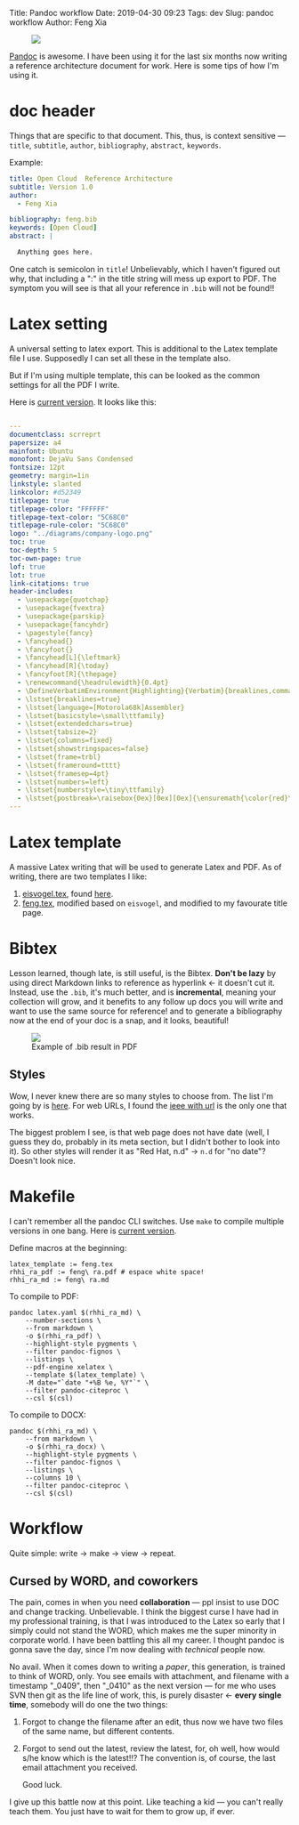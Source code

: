 Title: Pandoc workflow
Date: 2019-04-30 09:23
Tags: dev
Slug: pandoc workflow
Author: Feng Xia

<figure class="col s12">
  <img src="/images/peppa.jpg"/>
</figure>


[Pandoc](https://pandoc.org/MANUAL.html) is awesome. I have been using
it for the last six months now writing a reference architecture
document for work. Here is some tips of how I'm using it.

# doc header

Things that are specific to that document. This, thus, is context
sensitive &mdash; `title`, `subtitle`, `author`, `bibliography`,
`abstract`, `keywords`.

Example:

```yaml
title: Open Cloud  Reference Architecture
subtitle: Version 1.0
author:
  - Feng Xia

bibliography: feng.bib
keywords: [Open Cloud]
abstract: |

  Anything goes here.
```

One catch is semicolon in `title`! Unbelievably, which I haven't
figured out why, that including a ":" in the title string will mess
up export to PDF. The symptom you will see is that all your
reference in `.bib` will not be found!!
  
# Latex setting

A universal setting to latex export. This is additional to the Latex
template file I use. Supposedly I can set all these in the template
also.
   
But if I'm using multiple template, this can be looked as the common
settings for all the PDF I write.
   
Here is [current version][1]. It looks like this:

```yaml

---
documentclass: scrreprt
papersize: a4
mainfont: Ubuntu
monofont: DejaVu Sans Condensed
fontsize: 12pt
geometry: margin=1in
linkstyle: slanted
linkcolor: #d52349
titlepage: true
titlepage-color: "FFFFFF"
titlepage-text-color: "5C68C0"
titlepage-rule-color: "5C68C0"
logo: "../diagrams/company-logo.png"
toc: true
toc-depth: 5
toc-own-page: true
lof: true
lot: true
link-citations: true
header-includes:
  - \usepackage{quotchap}
  - \usepackage{fvextra}
  - \usepackage{parskip}
  - \usepackage{fancyhdr}
  - \pagestyle{fancy}
  - \fancyhead{}
  - \fancyfoot{}
  - \fancyhead[L]{\leftmark}
  - \fancyhead[R]{\today}
  - \fancyfoot[R]{\thepage}
  - \renewcommand{\headrulewidth}{0.4pt}
  - \DefineVerbatimEnvironment{Highlighting}{Verbatim}{breaklines,commandchars=\\\{\}}
  - \lstset{breaklines=true}
  - \lstset{language=[Motorola68k]Assembler}
  - \lstset{basicstyle=\small\ttfamily}
  - \lstset{extendedchars=true}
  - \lstset{tabsize=2}
  - \lstset{columns=fixed}
  - \lstset{showstringspaces=false}
  - \lstset{frame=trbl}
  - \lstset{frameround=tttt}
  - \lstset{framesep=4pt}
  - \lstset{numbers=left}
  - \lstset{numberstyle=\tiny\ttfamily}
  - \lstset{postbreak=\raisebox{0ex}[0ex][0ex]{\ensuremath{\color{red}\hookrightarrow\space}}}
---

```

# Latex template

A massive Latex writing that will be used to generate Latex and
PDF. As of writing, there are two templates I like:
1. [eisvogel.tex][2], found [here][4].
2. [feng.tex][3], modified based on `eisvogel`, and modified to my favourate
   title page.

# Bibtex

Lesson learned, though late, is still useful, is the Bibtex. **Don't
be lazy** by using direct Markdown links to reference as hyperlink
&larr; it doesn't cut it. Instead, use the `.bib`, it's much better,
and is **incremental**, meaning your collection will grow, and it
benefits to any follow up docs you will write and want to use the same
source for reference! and to generate a bibliography now at the end of
your doc is a snap, and it looks, beautiful!


<figure class="col l6 m6 s12">
  <img src="/images/bibliography.png"/>
  <figcaption>Example of .bib result in PDF</figcaption>
</figure>

## Styles

Wow, I never knew there are so many styles to choose from. The list
I'm going by is [here][6]. For web URLs, I found the [ieee with
url][7] is the only one that works.

The biggest problem I see, is that web page does not have date (well,
I guess they do, probably in its meta section, but I didn't bother to
look into it). So other styles will render it as "Red Hat, n.d" &rarr;
`n.d` for "no date"? Doesn't look nice.

# Makefile

I can't remember all the pandoc CLI switches. Use `make` to compile
multiple versions in one bang. Here is [current version][5].

Define macros at the beginning:
```make
latex_template := feng.tex
rhhi_ra_pdf := feng\ ra.pdf # espace white space!
rhhi_ra_md := feng\ ra.md
```

To compile to PDF:

```shell
pandoc latex.yaml $(rhhi_ra_md) \
	--number-sections \
	--from markdown \
	-o $(rhhi_ra_pdf) \
	--highlight-style pygments \
	--filter pandoc-fignos \
	--listings \
	--pdf-engine xelatex \
	--template $(latex_template) \
	-M date="`date "+%B %e, %Y"`" \
	--filter pandoc-citeproc \
	--csl $(csl)
```

To compile to DOCX:

```shell
pandoc $(rhhi_ra_md) \
	--from markdown \
	-o $(rhhi_ra_docx) \
	--highlight-style pygments \
	--filter pandoc-fignos \
	--listings \
	--columns 10 \
	--filter pandoc-citeproc \
	--csl $(csl)

```

# Workflow

Quite simple: write &rarr; make <whatever> &rarr; view &rarr; repeat.

## Cursed by WORD, and coworkers

The pain, comes in when you need **collaboration** &mdash; ppl insist
to use DOC and change tracking. Unbelievable. I think the biggest
curse I have had in my professional training, is that I was introduced
to the Latex so early that I simply could not stand the WORD, which
makes me the super minority in corporate world. I have been battling
this all my career. I thought pandoc is gonna save the day, since I'm
now dealing with _technical_ people now.

No avail. When it comes down to writing a _paper_, this generation, is
trained to think of WORD, only. You see emails with attachment, and
filename with a timestamp "_0409", then "_0410" as the next version
&mdash; for me who uses SVN then git as the life line of work, this,
is purely disaster &larr; **every single time**, somebody will do one
the two things:

1. Forgot to change the filename after an edit, thus now we have two
   files of the same name, but different contents.
   
2. Forgot to send out the latest, review the latest, for, oh well, how
   would s/he know which is the latest!!? The convention is, of
   course, the last email attachment you received.
   
   Good luck.

I give up this battle now at this point. Like teaching a kid &mdash;
you can't really teach them. You just have to wait for them to grow
up, if ever. 

[1]: /downloads/pandoc/latex.yaml
[2]: /downloads/pandoc/eisvogel.tex
[3]: /downloads/pandoc/feng.tex
[4]: https://github.com/Wandmalfarbe/pandoc-latex-template/blob/master/eisvogel.tex
[5]: /downloads/pandoc/Makefile
[6]: https://github.com/citation-style-language/styles
[7]: https://github.com/citation-style-language/styles/blob/master/ieee-with-url.csl
